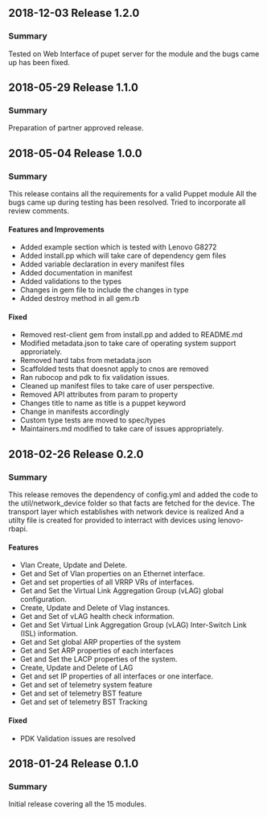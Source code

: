 ## 2018-12-03 Release 1.2.0

### Summary
Tested on Web Interface of pupet server for the module and the bugs came up has been fixed.

## 2018-05-29 Release 1.1.0

### Summary
Preparation of partner approved release.

## 2018-05-04 Release 1.0.0

### Summary
This release contains all the requirements for a valid Puppet module
All the bugs came up during testing has been resolved.
Tried to incorporate all review comments.

#### Features and Improvements
- Added example section which is tested with Lenovo G8272
- Added install.pp which will take care of dependency gem files
- Added variable declaration in every manifest files
- Added documentation in manifest
- Added validations to the types
- Changes in gem file to include the changes in type
- Added destroy method in all gem.rb

#### Fixed
- Removed rest-client gem from install.pp and added to README.md
- Modified metadata.json to take care of operating system support approriately.
- Removed hard tabs from metadata.json
- Scaffolded tests that doesnot apply to cnos are removed
- Ran rubocop and pdk to fix validation issues.
- Cleaned up manifest files to take care of user perspective.
- Removed API attributes from param to property
- Changes title to name as title is a puppet keyword
- Change in manifests accordingly
- Custom type tests are moved to spec/types
- Maintainers.md modified to take care of issues appropriately.

## 2018-02-26 Release 0.2.0

### Summary
This release removes the dependency of config.yml and added the code to the 
util/network_device folder so that facts are fetched for the device.
The transport layer which establishes with network device is realized
And a utilty file is created for provided to interract with devices using lenovo-rbapi.

#### Features
- Vlan Create, Update and Delete.
- Get and Set of Vlan properties on an Ethernet interface.
- Get and set properties of all VRRP VRs of interfaces.
- Get and Set the Virtual Link Aggregation Group (vLAG) global configuration.
- Create, Update and Delete of Vlag instances.
- Get and Set of vLAG health check information.
- Get and Set Virtual Link Aggregation Group (vLAG) Inter-Switch Link (ISL) information.
- Get and Set global ARP properties of the system
- Get and Set ARP properties of each interfaces
- Get and Set the LACP properties of the system.
- Create, Update and Delete of LAG
- Get and set IP properties of all interfaces or one interface.
- Get and set of telemetry system feature
- Get and set of telemetry BST feature
- Get and set of telemetry BST Tracking

#### Fixed
- PDK Validation issues are resolved

## 2018-01-24 Release 0.1.0

### Summary
Initial release covering all the 15 modules.

